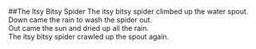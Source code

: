 ##The Itsy Bitsy Spider
The itsy bitsy spider climbed up the water spout.  
Down came the rain to wash the spider out.  
Out came the sun and dried up all the rain.  
The itsy bitsy spider crawled up the spout again.